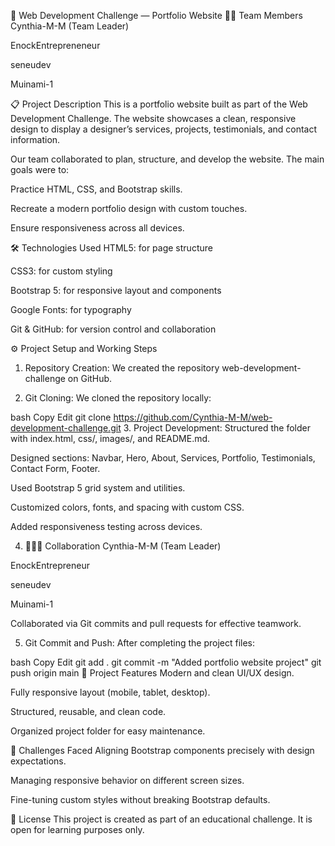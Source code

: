 🚀 Web Development Challenge — Portfolio Website
👩‍💻 Team Members
Cynthia-M-M (Team Leader)

EnockEntrepreneneur

seneudev

Muinami-1

📋 Project Description
This is a portfolio website built as part of the Web Development Challenge. The website showcases a clean, responsive design to display a designer’s services, projects, testimonials, and contact information.

Our team collaborated to plan, structure, and develop the website. The main goals were to:

Practice HTML, CSS, and Bootstrap skills.

Recreate a modern portfolio design with custom touches.

Ensure responsiveness across all devices.

🛠️ Technologies Used
HTML5: for page structure

CSS3: for custom styling

Bootstrap 5: for responsive layout and components

Google Fonts: for typography

Git & GitHub: for version control and collaboration

⚙️ Project Setup and Working Steps
1. Repository Creation:
We created the repository web-development-challenge on GitHub.

2. Git Cloning:
We cloned the repository locally:

bash
Copy
Edit
git clone https://github.com/Cynthia-M-M/web-development-challenge.git
3. Project Development:
Structured the folder with index.html, css/, images/, and README.md.

Designed sections: Navbar, Hero, About, Services, Portfolio, Testimonials, Contact Form, Footer.

Used Bootstrap 5 grid system and utilities.

Customized colors, fonts, and spacing with custom CSS.

Added responsiveness testing across devices.

4. 🧑‍🤝‍🧑 Collaboration
Cynthia-M-M (Team Leader)

EnockEntrepreneur

seneudev

Muinami-1

Collaborated via Git commits and pull requests for effective teamwork.

5. Git Commit and Push:
After completing the project files:

bash
Copy
Edit
git add .
git commit -m "Added portfolio website project"
git push origin main
🎨 Project Features
Modern and clean UI/UX design.

Fully responsive layout (mobile, tablet, desktop).

Structured, reusable, and clean code.

Organized project folder for easy maintenance.

🌟 Challenges Faced
Aligning Bootstrap components precisely with design expectations.

Managing responsive behavior on different screen sizes.

Fine-tuning custom styles without breaking Bootstrap defaults.

📄 License
This project is created as part of an educational challenge.
It is open for learning purposes only.